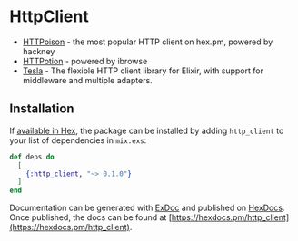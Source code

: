 # HttpClient

- [HTTPoison](https://github.com/edgurgel/httpoison) - the most popular HTTP client on hex.pm, powered by hackney
- [HTTPotion](https://github.com/unrelentingtech/httpotion) - powered by ibrowse
- [Tesla](https://github.com/teamon/tesla) - The flexible HTTP client library for Elixir, with support for middleware and multiple adapters.

## Installation

If [available in Hex](https://hex.pm/docs/publish), the package can be installed
by adding `http_client` to your list of dependencies in `mix.exs`:

```elixir
def deps do
  [
    {:http_client, "~> 0.1.0"}
  ]
end
```

Documentation can be generated with [ExDoc](https://github.com/elixir-lang/ex_doc)
and published on [HexDocs](https://hexdocs.pm). Once published, the docs can
be found at [https://hexdocs.pm/http_client](https://hexdocs.pm/http_client).

